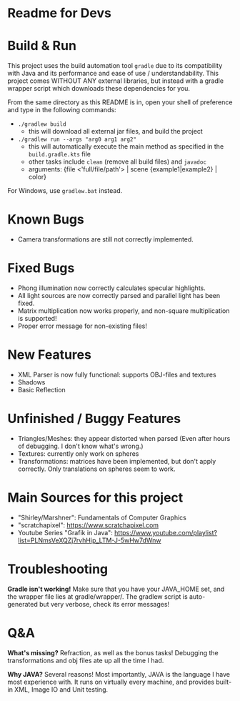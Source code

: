# Readme for Devs

# Build & Run
This project uses the build automation tool `gradle` due to its 
compatibility with Java and its performance and ease of use / understandability. 
This project comes WITHOUT ANY external libraries, but instead with a gradle 
wrapper script which downloads these dependencies for you.

From the same directory as this README is in, open your shell of preference and
type in the following commands: 

- `./gradlew build`
    - this will download all external jar files, and build the project
- `./gradlew run --args "arg0 arg1 arg2"`
    - this will automatically execute the main method as specified in the `build.gradle.kts` file
    - other tasks include `clean` (remove all build files) and `javadoc`
    - arguments: {file <'full/file/path'> | scene {example1|example2} | color}
    
For Windows, use `gradlew.bat` instead.

# Known Bugs #
- Camera transformations are still not correctly implemented.

# Fixed Bugs #
- Phong illumination now correctly calculates specular highlights.
- All light sources are now correctly parsed and parallel light has been fixed.
- Matrix multiplication now works properly, and non-square multiplication is supported!
- Proper error message for non-existing files!

# New Features # 
- XML Parser is now fully functional: supports OBJ-files and textures
- Shadows
- Basic Reflection

# Unfinished / Buggy Features #
- Triangles/Meshes: they appear distorted when parsed (Even after hours of debugging. I don't know what's wrong.)
- Textures: currently only work on spheres
- Transformations: matrices have been implemented, but don't apply correctly. Only translations on spheres seem to work.

# Main Sources for this project
- "Shirley/Marshner": Fundamentals of Computer Graphics
- "scratchapixel": https://www.scratchapixel.com 
- Youtube Series "Grafik in Java": https://www.youtube.com/playlist?list=PLNmsVeXQZj7rvhHip_LTM-J-5wHw7dWnw

# Troubleshooting

**Gradle isn't working!**
Make sure that you have your JAVA_HOME set, and the wrapper file lies at gradle/wrapper/.
The gradlew script is auto-generated but very verbose, check its error messages!

# Q&A
**What's missing?**
Refraction, as well as the bonus tasks! 
Debugging the transformations and obj files ate up all the time I had.

**Why JAVA?**
Several reasons! Most importantly, JAVA is the language I have most experience with. 
It runs on virtually every machine, and provides built-in XML, Image IO and Unit testing.